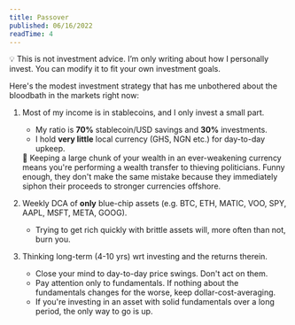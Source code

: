 ```yaml
---
title: Passover
published: 06/16/2022
readTime: 4
---
```


<aside>
💡 This is not investment advice. I’m only writing about how I personally invest. You can modify it to fit your own investment goals.
</aside>

Here's the modest investment strategy that has me unbothered about the bloodbath in the markets right now:

1. Most of my income is in stablecoins, and I only invest a small part.
    - My ratio is **70%** stablecoin/USD savings and **30%** investments.
    - I hold **very little** local currency (GHS, NGN etc.) for day-to-day upkeep.
    
    <aside class="mt-2">
    🔑 Keeping a large chunk of your wealth in an ever-weakening currency means you're performing a wealth transfer to thieving politicians. Funny enough, they don't make the same mistake because they immediately siphon their proceeds to stronger currencies offshore.
    </aside>
    
2. Weekly DCA of **only** blue-chip assets (e.g. BTC, ETH, MATIC, VOO, SPY, AAPL, MSFT, META, GOOG).
    - Trying to get rich quickly with brittle assets will, more often than not, burn you.
3. Thinking long-term (4-10 yrs) wrt investing and the returns therein.
    - Close your mind to day-to-day price swings. Don't act on them.
    - Pay attention only to fundamentals. If nothing about the fundamentals changes for the worse, keep dollar-cost-averaging.
    - If you're investing in an asset with solid fundamentals over a long period, the only way to go is up.